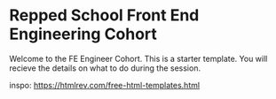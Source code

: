 # Repped School Front End Engineering Cohort

Welcome to the FE Engineer Cohort. This is a starter template. You will recieve the details on what to do during the session.

inspo: https://htmlrev.com/free-html-templates.html
